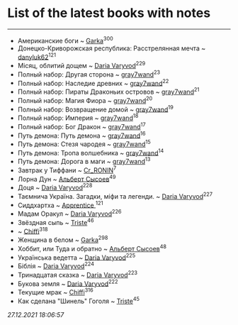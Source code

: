 # List of the latest books with notes
---

* Американские боги ~ [Garka](users/115/115753719718250012620-google)<sup>300</sup>
* Донецко-Криворожская республика: Расстрелянная мечта ~ [danyluk62](users/374/374149854-vkontakte)<sup>121</sup>
* Місяц, облитий дощем ~ [Daria Varyvod](users/829/829893410524253-facebook)<sup>229</sup>
* Полный набор: Другая сторона ~ [gray7wand](users/110/110080946273609412257-google)<sup>23</sup>
* Полный набор: Наследие древних ~ [gray7wand](users/110/110080946273609412257-google)<sup>22</sup>
* Полный набор: Пираты Драконьих островов ~ [gray7wand](users/110/110080946273609412257-google)<sup>21</sup>
* Полный набор: Магия Фиора ~ [gray7wand](users/110/110080946273609412257-google)<sup>20</sup>
* Полный набор: Возвращение домой ~ [gray7wand](users/110/110080946273609412257-google)<sup>19</sup>
* Полный набор: Империя ~ [gray7wand](users/110/110080946273609412257-google)<sup>18</sup>
* Полный набор: Бог Дракон ~ [gray7wand](users/110/110080946273609412257-google)<sup>17</sup>
* Путь демона: Путь демона ~ [gray7wand](users/110/110080946273609412257-google)<sup>16</sup>
* Путь демона: Стезя чародея ~ [gray7wand](users/110/110080946273609412257-google)<sup>15</sup>
* Путь демона: Тропа волшебника ~ [gray7wand](users/110/110080946273609412257-google)<sup>14</sup>
* Путь демона: Дорога в маги ~ [gray7wand](users/110/110080946273609412257-google)<sup>13</sup>
* Завтрак у Тиффани ~ [Cr_RONIN](users/112/112090473416384685204-google)<sup>7</sup>
* Лорна Дун ~ [Альберт Сысоев](users/474/47446642-vkontakte)<sup>49</sup>
* Доця ~ [Daria Varyvod](users/829/829893410524253-facebook)<sup>228</sup>
* Таємнича Україна. Загадки, міфи та легенди. ~ [Daria Varyvod](users/829/829893410524253-facebook)<sup>227</sup>
* Сиддхартха ~ [Apprentice ](users/528/52821952-vkontakte)<sup>121</sup>
* Мадам Оракул ~ [Daria Varyvod](users/829/829893410524253-facebook)<sup>226</sup>
* Звёздная сыпь ~ [Triste](users/517/5175580462988229760-mailru)<sup>46</sup>
*  ~ [Chiffi](users/105/105831994080785626680-google)<sup>318</sup>
* Женщина в белом ~ [Garka](users/115/115753719718250012620-google)<sup>298</sup>
* Хоббит, или Туда и обратно ~ [Альберт Сысоев](users/474/47446642-vkontakte)<sup>48</sup>
* Українська ведетта ~ [Daria Varyvod](users/829/829893410524253-facebook)<sup>225</sup>
* Біблія ~ [Daria Varyvod](users/829/829893410524253-facebook)<sup>224</sup>
* Тринадцатая сказка ~ [Daria Varyvod](users/829/829893410524253-facebook)<sup>223</sup>
* Букова земля ~ [Daria Varyvod](users/829/829893410524253-facebook)<sup>222</sup>
* Текущие мрак ~ [Chiffi](users/105/105831994080785626680-google)<sup>316</sup>
* Как сделана "Шинель" Гоголя ~ [Triste](users/517/5175580462988229760-mailru)<sup>45</sup>


_27.12.2021 18:06:57_
